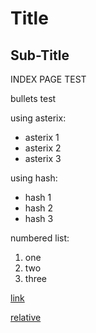 # Title

## Sub-Title

INDEX PAGE TEST

bullets test

using asterix:

* asterix 1
* asterix 2
* asterix 3

using hash:

- hash 1
- hash 2
- hash 3

numbered list:

1. one
2. two
3. three


[link](https://stridecolossus.github.io/JOVE/blog/part-3-cube/textures)

[relative](/JOVE/blog/part-3-cube/textures)
